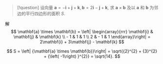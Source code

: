 > [!question] 
设向量 $\mathbf{a} = - \mathbf{i} + \mathbf{j} + \mathbf{k}, \mathbf{b} = {2\mathbf{i}} - \mathbf{j} + \mathbf{k}$,
求 $\mathbf{a} \times \mathbf{b}$ 及以 $\mathbf{a}$ 和 $\mathbf{b}$ 为邻边的平行四边形的面积 $S$.

解
$$
\mathbf{a} \times \mathbf{b} = \left| \begin{array}{rrr} \mathbf{i} & \mathbf{j} & \mathbf{k} \\ - 1 & 1 & 1 \\ 2 & - 1 & 1 \end{array}\right| = 2\mathbf{i} + 3\mathbf{j} - \mathbf{k}
$$

$$
S = \left| {\mathbf{a} \times \mathbf{b}}\right| = \sqrt{{2}^{2} + {3}^{2} + {\left( -1\right) }^{2}} = \sqrt{14}.
$$